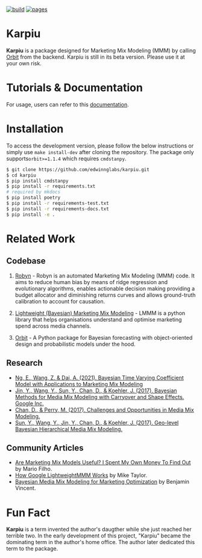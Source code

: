 [![build](https://github.com/edwinnglabs/karpiu/actions/workflows/format_and_test.yaml/badge.svg)](https://github.com/edwinnglabs/karpiu/actions/workflows/format_and_test.yaml)
[![pages](https://github.com/edwinnglabs/karpiu/actions/workflows/pages.yaml/badge.svg?branch=main)](https://github.com/edwinnglabs/karpiu/actions/workflows/pages.yaml)
# Karpiu

**Karpiu** is a package designed for Marketing Mix Modeling (MMM) by calling [Orbit](https://github.com/uber/orbit) from the backend. Karpiu is still in its beta version.  Please use it at your own risk.

# Tutorials & Documentation

For usage, users can refer to this [documentation](https://edwinng.com/karpiu/).

# Installation

To access the development version, please follow the below instructions or simply use `make install-dev` 
after cloning the repository.  The package only supports`orbit>=1.1.4` which requires `cmdstanpy`. 

```bash
$ git clone https://github.com/edwinnglabs/karpiu.git
$ cd karpiu
$ pip install cmdstanpy
$ pip install -r requirements.txt
# required by mkdocs
$ pip install poetry
$ pip install -r requirements-test.txt
$ pip install -r requirements-docs.txt
$ pip install -e .
```

# Related Work

## Codebase

1. [Robyn](https://github.com/facebookexperimental/Robyn) - Robyn is an automated Marketing Mix Modeling (MMM) code. It aims to reduce human bias by means of ridge regression and evolutionary algorithms, enables actionable decision making providing a budget allocator and diminishing returns curves and allows ground-truth calibration to account for causation.

2. [Lightweight (Bayesian) Marketing Mix Modeling](https://github.com/google/lightweight_mmm) - LMMM is a python library that helps organisations understand and optimise marketing spend across media channels.

3. [Orbit](https://github.com/uber/orbit) - A Python package for Bayesian forecasting with object-oriented design and probabilistic models under the hood.

## Research
- [Ng, E., Wang, Z. & Dai, A. (2021). Bayesian Time Varying Coefficient Model with Applications to
Marketing Mix Modeling](http://papers.adkdd.org/2021/papers/adkdd21-ng-bayesian.pdf)
- [Jin, Y., Wang, Y., Sun, Y., Chan, D., & Koehler, J. (2017). Bayesian Methods for Media Mix Modeling with Carryover and Shape Effects. Google Inc.](https://research.google/pubs/pub46001/)
- [Chan, D., & Perry, M. (2017). Challenges and Opportunities in Media Mix Modeling.](https://research.google/pubs/pub45998/)
- [Sun, Y., Wang, Y., Jin, Y., Chan, D., & Koehler, J. (2017). Geo-level Bayesian Hierarchical Media Mix Modeling.](https://research.google/pubs/pub46000/)

## Community Articles

- [Are Marketing Mix Models Useful? I Spent My Own Money To Find Out](https://forecastegy.com/posts/marketing-mix-models/) by Mario Filho.
- [How Google LightweightMMM Works](https://getrecast.com/google-lightweightmmm/) by Mike Taylor.
- [
Bayesian Media Mix Modeling for Marketing Optimization](https://www.pymc-labs.io/blog-posts/bayesian-media-mix-modeling-for-marketing-optimization/)
by Benjamin Vincent.

# Fun Fact

**Karpiu** is a term invented the author's daugther while she just reached her terrible two. In the early development of this project, "Karpiu" became the dominating term in the author's home office. The author later dedicated this term to the package.

